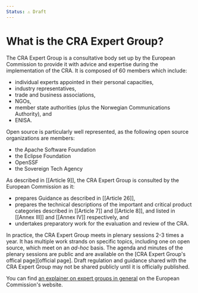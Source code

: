 ```yaml
---
Status: ⚠️ Draft
---
```


# What is the CRA Expert Group?

The CRA Expert Group is a consultative body set up by the European Commission to provide it with advice and expertise during the implementation of the CRA. It is composed of 60 members which include:

- individual experts appointed in their personal capacities,
- industry representatives,
- trade and business associations,
- NGOs,
- member state authorities (plus the Norwegian Communications Authority), and
- ENISA.

Open source is particularly well represented, as the following open source organizations are members:

- the Apache Software Foundation
- the Eclipse Foundation
- OpenSSF
- the Sovereign Tech Agency

As described in [[Article 9]], the CRA Expert Group is consulted by the European Commission as it:

- prepares Guidance as described in [[Article 26]],
- prepares the technical descriptions of the important and critical product categories described in [[Article 7]] and [[Article 8]], and listed in [[Annex III]] and [[Annex IV]] respectively, and
- undertakes preparatory work for the evaluation and review of the CRA.

In practice, the CRA Expert Group meets in plenary sessions 2-3 times a year. It has multiple work strands on specific topics, including one on open source, which meet on an _ad-hoc_ basis. The agenda and minutes of the plenary sessions are public and are available on the [CRA Expert Group's offical page][official page]. Draft regulation and guidance shared with the CRA Expert Group may not be shared publicly until it is officially published.

You can find [an explainer on expert groups in general][explainer] on the European Commission's website.


[landing page]: https://ec.europa.eu/transparency/expert-groups-register/screen/expert-groups/consult?lang=en&groupID=3967
[explainer]: https://ec.europa.eu/transparency/expert-groups-register/screen/expert-groups-explained?lang=en
